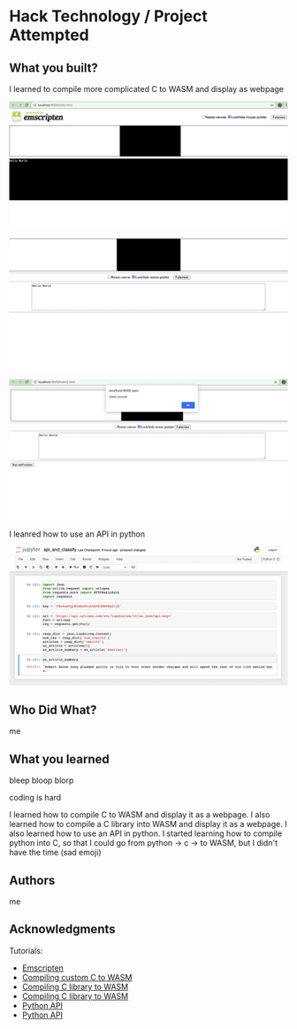 # Hack Technology / Project Attempted


## What you built? 

I learned to compile more complicated C to WASM and display as webpage

![yay](./png/hello1.png)

![yay](./png/hello2.png)

![yay](./png/hello3.png)

I leanred how to use an API in python

![yayay](./png/py_api.png)

## Who Did What?

me

## What you learned

bleep bloop blorp

coding is hard

I learned how to compile C to WASM and display it as a webpage. I also learned how to compile a C library into WASM and display it as a webpage. I also learned how to use an API in python. I started learning how to compile python into C, so that I could go from python -> c -> to WASM, but I didn't have the time (sad emoji) 

## Authors

me

## Acknowledgments

Tutorials:
- [Emscripten](https://emscripten.org/docs/getting_started/Tutorial.html#tutorial)
- [Compiling custom C to WASM](https://developer.mozilla.org/en-US/docs/WebAssembly/C_to_wasm)
- [Compiling C library to WASM](https://developer.mozilla.org/en-US/docs/WebAssembly/existing_C_to_wasm)
- [Compiling C library to WASM](https://developers.google.com/web/updates/2018/03/emscripting-a-c-library)
- [Python API](https://stackoverflow.com/questions/53075939/calling-rest-api-with-an-api-key-using-the-requests-package-in-python)
- [Python API](https://www.oreilly.com/library/view/web-scraping-with/9781491910283/)